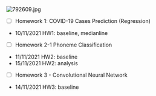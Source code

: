 ![792609.jpg](https://i.loli.net/2021/03/20/ZaONdTPxWmL7ASo.jpg)

- [ ] Homework 1: COVID-19 Cases Prediction (Regression)

- 10/11/2021
 HW1: baseline, medianline

- [ ] Homework 2-1 Phoneme Classification

- 11/11/2021
 HW2: baseline 
- 15/11/2021
 HW2: analysis


- [ ] Homework 3 - Convolutional Neural Network 

- 14/11/2021
 HW3:   baseline
 
 

 
